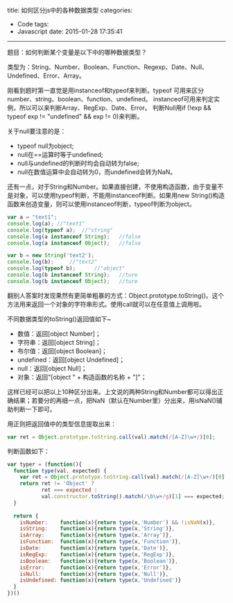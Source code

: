 title: 如何区分js中的各种数据类型
categories:
  - Code
tags:
  - Javascript
date: 2015-01-28 17:35:41
---
题目：如何判断某个变量是以下中的哪种数据类型？

类型为：String、Number、Boolean、Function、Regexp、Date、Null、Undefined、Error、Array。

刚看到题时第一直觉是用instanceof和typeof来判断。typeof 可用来区分number、string、boolean、function、undefined。
instanceof可用来判定实例，所以可以来判断Array、RegExp、Date、Error。
判断Null用if (!exp && typeof exp != "undefined" && exp != 0)来判断。

<!-- more -->

关于null要注意的是：

* typeof null为object;
* null在==运算时等于undefined;
* null与undefined的判断时均会自动转为false;
* null在数值运算中会自动转为0，而undefined会转为NaN。

还有一点，对于String和Number。如果直接创建，不使用构造函数，由于变量不是对象，可以使用typeof判断，不能用instanceof判断。如果用new String()构造函数来创造变量，则可以使用instanceof判断，typeof判断为object。

``` javascript
var a = "text1";
console.log(a);	//"text1"
console.log(typeof a);	//"string"
console.log(a instanceof String);	//false
console.log(a instanceof Object);	//false

var b = new String('text2');	
console.log(b);		//"text2"
console.log(typeof b);		//"object"
console.log(b instanceof String);	//ture
console.log(b instanceof Object);	//ture
```


翻别人答案时发现果然有更简单粗暴的方式：Object.prototype.toString()。这个方法用来返回一个对象的字符串形式。使用call就可以在任意值上调用啦。

不同数据类型的toString()返回值如下~

* 数值：返回[object Number]；
* 字符串：返回[object String]；
* 布尔值：返回[object Boolean]；
* undefined：返回[object Undefined]；
* null：返回[object Null]；
* 对象：返回"[object " + 构造函数的名称 + "]"；

这样已经可以把以上10种区分出来。上文说的两种String和Number都可以得出正确结果；若要分的再细一点，把NaN（默认在Number里）分出来，用isNaN()辅助判断一下即可。

用正则把返回值中的类型信息提取出来：

``` javascript
var ret = Object.prototype.toString.call(val).match(/[A-Z]\w+/)[0];
```

判断函数如下：

``` javascript
var typer = (function(){
  function type(val, expected) {
    var ret = Object.prototype.toString.call(val).match(/[A-Z]\w+/)[0]
    return ret != 'Object' ? 
           ret === expected :
           val.constructor.toString().match(/\b\w+/g)[1] === expected;
  }
  
  return {
    isNumber:    function(x){return type(x,'Number') && !isNaN(x)},
    isString:    function(x){return type(x,'String')},
    isArray:     function(x){return type(x,'Array')},
    isFunction:  function(x){return type(x,'Function')},
    isDate:      function(x){return type(x,'Date')},
    isRegExp:    function(x){return type(x,'RegExp')},
    isBoolean:   function(x){return type(x,'Boolean')},
    isError:     function(x){return type(x,'Error')},
    isNull:      function(x){return type(x,'Null')},
    isUndefined: function(x){return type(x,'Undefined')}
  }
})()
```